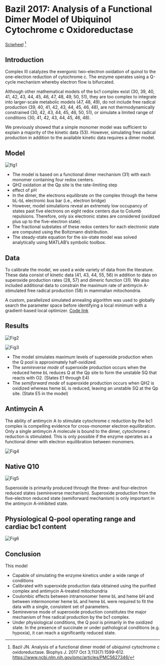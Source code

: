 # Bazil 2017: Analysis of a Functional Dimer Model of Ubiquinol Cytochrome c Oxidoreductase 


[Sciwheel](https://sciwheel.com/work/#/items/6833116) [^Bazil2017]

[^Bazil2017]: Bazil JN. Analysis of a functional dimer model of ubiquinol cytochrome c oxidoreductase. Biophys J. 2017 Oct 3;113(7):1599–612. https://www.ncbi.nlm.nih.gov/pmc/articles/PMC5627346/

<!--more-->

## Introduction

Complex III catalyzes the exergonic two-electron oxidation of quinol to the one-electron reduction of cytochrome c. The enzyme operates using a Q-cycle mechanism whereby electron flow is bifurcated. 

Although other mathematical models of the bc1 complex exist (30, 39, 40, 41, 42, 43, 44, 45, 46, 47, 48, 49, 50, 51), they are too complex to integrate into larger-scale metabolic models (47, 48, 49), do not include free radical production (39, 40, 41, 42, 43, 44, 45, 46, 48), are not thermodynamically constrained (30, 42, 43, 44, 45, 46, 50, 51), or simulate a limited range of conditions (30, 41, 42, 43, 44, 45, 46, 48). 

We previously showed that a simple monomer model was sufficient to explain a majority of the kinetic data (53). However, simulating free radical production in addition to the available kinetic data requires a dimer model.

## Model

![fig1](https://www.ncbi.nlm.nih.gov/pmc/articles/PMC5627346/bin/gr1.jpg "Model diagram of the bc1 dimer")

- The model is based on a functional dimer mechanism (31) with each monomer containing four redox centers.
- QH2 oxidation at the Qp site is the rate-limiting step
- effect of pH
- In the dimer, the electrons equilibrate on the complex through the heme bL-bL electronic bus bar (i.e., electron bridge)
- However, model simulations reveal an extremely low occupancy of states past five electrons on eight redox centers due to Columb repulsions. Therefore, only six electronic states are considered (oxidized plus up to the five-electron state).
- The fractional substates of these redox centers for each electronic state are computed using the Boltzmann distribution.
- The steady-state equation for the six-state model was solved analytically using MATLAB’s symbolic toolbox.

## Data

To calibrate the model, we used a wide variety of data from the literature. These data consist of kinetic data (41, 43, 44, 55, 56) in addition to data on superoxide production rates (28, 57) and dimeric function (31). We also included additional data to constrain the maximum rate of antimycin A-stimulated free radical production (58) in mammalian mitochondria.

A custom, parallelized simulated annealing algorithm was used to globally search the parameter space before identifying a local minimum with a gradient-based local optimizer. [Code link](https://www.ncbi.nlm.nih.gov/pmc/articles/PMC5627346/bin/mmc2.zip)

## Results

![Fig2](https://www.ncbi.nlm.nih.gov/pmc/articles/PMC5627346/bin/gr2.jpg "Cytochrome c turnover and superoxide production rate by the bc1 complex reconstituted in liposomes")

![Fig3](https://www.ncbi.nlm.nih.gov/pmc/articles/PMC5627346/bin/gr3.jpg "Free radical production rates by bc1 complex in submitochondrial particles and intact mitochondria")
- The model simulates maximum levels of superoxide production when the Q pool is approximately half-oxidized.
- The *semireverse mode* of superoxide production occurs when the reduced heme bL reduces Q at the Qp site to form the unstable SQ that reacts with O2. (States E1 through E4)
- The *semiforward mode* of superoxide production occurs when QH2 is oxidized whereas heme bL is reduced, leaving an unstable SQ at the Qp site. (State E5 in the model)

## Antimycin A

The ability of antimycin A to stimulate cytochrome c reduction by the bc1 complex is compelling evidence for cross-monomer electron equilibration. Only a single antimycin A molecule is bound to the dimer, cytochrome c reduction is stimulated. This is only possible if the enzyme operates as a functional dimer with electron equilibration between monomers.

![Fig4](https://www.ncbi.nlm.nih.gov/pmc/articles/PMC5627346/bin/gr4.jpg "Antimycin-stimulated cytochrome c reduction")

## Native Q10

![Fig5](https://www.ncbi.nlm.nih.gov/pmc/articles/PMC5627346/bin/gr5.jpg "Physiological behavior of bc1 dimer")

Superoxide is primarily produced through the three- and four-electron reduced states (semireverse mechanism). Superoxide production from the five-electron reduced state (semiforward mechanism) is only important in the antimycin A-inhibited state.

## Physiological Q-pool operating range and cardiac bc1 content

![Fig6](https://www.ncbi.nlm.nih.gov/pmc/articles/PMC5627346/bin/gr6.jpg "Model predictions of bc1 content and Q-pool redox state during various bioenergetics states")

## Conclusion

This model
- Capable of simulating the enzyme kinetics under a wide range of conditions
- Calibrated with superoxide production data obtained using the purified complex and antimycin A-treated mitochondria
- Coulombic effects between intramonomer heme bL and heme bH and between intermonomer heme bL and heme bL were required to fit the data with a single, consistent set of parameters.
- Semireverse mode of superoxide production constitutes the major mechanism of free radical production by the bc1 complex.
- Under physiological conditions, the Q pool is primarily in the oxidized state. In the presence of succinate or under pathological conditions (e.g. hypoxia), it can reach a significantly reduced state.
